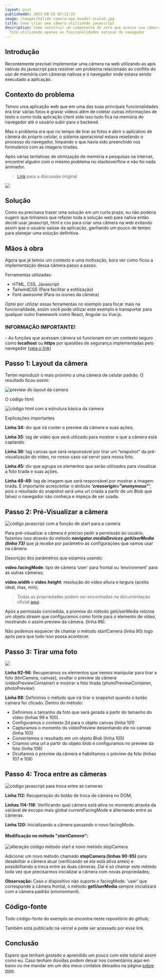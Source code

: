 ```yaml
---
layout: post
publishedAt: 2023-08-25 07:32:33
image: /images/halide-camera-app-header-scaled.jpg
title: Como criar uma câmera utilizando javascript
description: Como construir um componente do zero que acessa sua câmera  e tira
  foto utilizando apenas as funcionalidades nativas do navegador
---
```

## Introdução

Recentemente precisei implementar uma câmera na web utilizando as apis nativas do javascript para resolver um problema relacionado ao conflito do uso de memória com câmeras nativas e o navegador onde estava sendo executado a aplicação.

## Contexto do problema

Temos uma aplicação web que em uma das suas principais funcionalidades era tirar várias fotos e gravar vídeos além de coletar outras informações de texto e como toda aplicação client side isso tudo fica na memória do navegador até o usuário subir para o backend. 

Mas o problema era que no tempo de tirar as fotos e abrir o aplicativo de câmera do próprio celular, o sistema operacional estava resetando o processo do navegador, limpando o que havia sido preenchido nos formulários com as imagens tiradas. 

Após várias tentativas de otimização de memória e pesquisas na internet, encontrei alguém com o mesmo problema no stackoverflow e não foi nada animador.



> [L﻿ink](https://stackoverflow.com/questions/14274727/android-browser-refreshes-page-after-selecting-file-via-input-element) para a discussão original



![](https://lh5.googleusercontent.com/jzQ-NJDqdRDodIi6ZOnf0wqIWOoic_GIa_lXg3PiZoshJldOgdNi1NYyIsLtuIdImx2fJgJHV0aCouG8CRNVTBZ6J2BH731JfODUXIIt-pl-lRcQE9DNrnzO_6qvtPuk3ZVd3PLS28baJyPkq1iGXBI)

## Solução

Como eu precisava trazer uma solução em um curto prazo, eu não poderia sugerir que tínhamos que refazer toda a solução web para nativa então decidi usar javascript, html e css para criar uma câmera na web evitando assim que o usuário saísse da aplicação, ganhando um pouco de tempo para planejar uma solução definitiva.

## Mãos à obra

Agora que já temos um contexto e uma motivação, bora ver como ficou a implementação dessa câmera passo a passo. 

Ferramentas utilizadas:

* HTML, CSS, Javascript
* TailwindCSS (Para facilitar a estilização)
* Font-awesome (Para os ícones da câmera)

Optei por utilizar essas ferramentas no exemplo para focar mais na funcionalidade, assim você pode utilizar este exemplo e transportar para qualquer outro framework como React, Angular ou Vue.js.



### INFORMAÇÃO IMPORTANTE!

\- As funções que acessam câmera só funcionam em um contexto seguro como **localhost** ou **https** por questões de segurança implementadas pelo navegador ([veja o link](https://developer.mozilla.org/en-US/docs/Web/API/MediaDevices/getUserMedia#privacy_and_security))



## Passo 1: Layout da câmera

Tentei reproduzir o mais próximo a uma câmera de celular padrão. O resultado ficou assim:

![preview do layout da camera](/images/passo-1-1.png "Preview do layout da camera")

O código html:

![código html com a estrutura básica da camera](/images/passo-1.png "Código html com a estrutura básica da camera")

Explicações importantes

**Linha 34:** div que irá conter o preview da câmera e suas ações;

**Linha 35:** tag de vídeo que será utilizado para mostrar o que a câmera está captando.

**Linha 36:** tag canvas que será responsável por tirar um “snapshot” da pré-visualização do vídeo, no nosso caso vai servir para nossa foto.

**Linha 45:** div que agrupa os elementos que serão utilizados para visualizar a foto tirada e suas ações.

**Linha 48-49:** tag de imagem que será responsável por mostrar a imagem tirada. É importante acrescentar o atributo ***'crossorigin="anonymous"'***, pois o resultado do snapshot será uma url criada a partir de um Blob que talvez o navegador não conheça e impeça de ser usada.

## Passo 2: Pré-Visualizar a câmera

![código javascript com a função de start para a camera](/images/passo-2.png "Código javascript com a função de start para a camera")

Para pré-visualizar a câmera é preciso pedir a permissão ao usuário, fazemos isso através do método ***navigator.mediaDevices.getUserMedia (linha 73)*** que já recebe por parâmetro as configurações que vamos usar na câmera.

Descrição dos parâmetros que estamos usando:

**video.facingMode**: tipo de câmera ‘user’ para frontal ou ‘environment’ para as outras câmeras;

**video.width** e **video.height**: resolução do vídeo altura e largura (aceita ideal, max, min);

> Todas as propriedades podem ser encontradas na documentação oficial [aqui](https://developer.mozilla.org/en-US/docs/Web/API/MediaDevices/getUserMedia).

Após a permissão concedida, a promise do método getUserMedia retorna um objeto stream que configuramos como fonte para o elemento de vídeo, mostrando o assim preview da câmera. (linha 86). 

Não podemos esquecer de chamar o método startCamera (linha 90) logo após para que tudo isso possa acontecer.

## Passo 3: Tirar uma foto

![](/images/passo-3.png)

**Linha 92-96**: Recuperamos os elementos que iremos manipular para tirar a foto (btnCamera, canvas), ocultar o preview da câmera (videoPreviewContainer) e mostrar a foto tirada (photoPreviewContainer, photoPreview).

**Linha 98:** Definimos o método que irá tirar o snapshot quando o botão camera for clicado. Dentro do método:

* Definimos o tamanho da foto que será gerada a partir do tamanho do vídeo (linhas 99 e 100).
* Configuramos o contexto 2d para o objeto canvas (linha 101)
* Capturamos o momento do vídeoPreview desenhando ele no canvas (linha 103)
* Convertemos o resultado em um objeto Blob (linha 105)
* Criamos uma url a partir do objeto blob e configuramos no preview da foto (linha 106)
* Ocultamos o preview da câmera e habilitamos o preview da foto (linhas 107 e 108)

## Passo 4: Troca entre as câmeras

![código javascript para troca entre as cameras](/images/passo-4.png "Código javascript para troca entre as cameras")

**Linha 112:** Recuperação do botão de troca de câmera no DOM;

**Linhas 114-118:** Verificando qual câmera está ativa no momento através da variável de escopo mais global currentFacingMode e alternando entre as câmeras.

**Linha 120:** Inicializando a câmera passando o novo facingMode. 



#### Modificação no método "*startCamera*":

![alteração código método start e novo metódo stopCamera](/images/passo-4-2.png "Alteração código método start e novo metódo stopCamera")

Adicionei um novo método chamado **stopCamera (linhas 90-95)** para desabilitar a câmera atual (verificando se ela está ativa antes) e possibilitando a troca entre as duas câmeras. Daí é só chamar este método toda vez que precisarmos inicializar a câmera com novas propriedades;

**Observação:** Caso o dispositivo não suporte o facingMode: ‘user’ que corresponde a câmera frontal, o método **getUserMedia** sempre inicializará com a câmera padrão (*environment*). 



## Código-fonte 

T﻿odo código-fonte do exemplo se encontra neste repositório do github;

T﻿ambém está publicado na vercel e pode ser acessado por esse link.

## Conclusão

E﻿spero que tenham gostado e aprendido um pouco com este tutorial assim como eu. Caso tenham dúvidas podem deixar nos comentários aqui em baixo ou me mandar em um dos meus contatos deixados na página [sobre mim](https://www.gustavooliveira.dev/about).